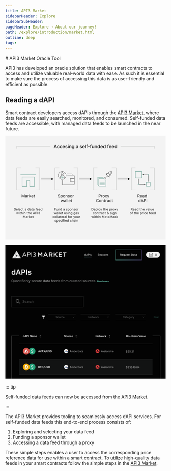 ```yaml
---
title: API3 Market
sidebarHeader: Explore
sidebarSubHeader:
pageHeader: Explore → About our journey!
path: /explore/introduction/market.html
outline: deep
tags:
---
```


<PageHeader/>

<SearchHighlight/>
<!-- section to review upon staged beta of market -->
# API3 Market Oracle Tool

API3 has developed an oracle solution that enables smart contracts to access and
utilize valuable real-world data with ease. As such it is essential to make sure
the process of accessing this data is as user-friendly and efficient as
possible.

## Reading a dAPI

Smart contract developers access dAPIs through the
[API3 Market<ExternalLinkImage/>](https://market.api3.org), where data feeds are
easily searched, monitored, and consumed. Self-funded data feeds are accessible,
with managed data feeds to be launched in the near future.

<img src="../assets/images/11-Visual_that_communicates_the_process_of_sponsoring_a_byog_feed_using_the_market.png" width="550px"/>

[![API3 Market](../assets/images/market-website.png)](https://market.api3.org)

::: tip

Self-funded data feeds can now be accessed from the
[API3 Market](https://market.api3.org).

:::

The API3 Market provides tooling to seamlessly access dAPI services. For
self-funded data feeds this end-to-end process consists of:

1. Exploring and selecting your data feed
2. Funding a sponsor wallet
3. Accessing a data feed through a proxy

These simple steps enables a user to access the corresponding price reference
data for use within a smart contract. To utilize high-quality data feeds in your
smart contracts follow the simple steps in the
[API3 Market](https://market.api3.org).
